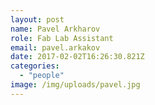 ```yaml
---
layout: post
name: Pavel Arkharov
role: Fab Lab Assistant
email: pavel.arkakov
date: 2017-02-02T16:26:30.821Z
categories:
  - "people"
image: /img/uploads/pavel.jpg
---
```

